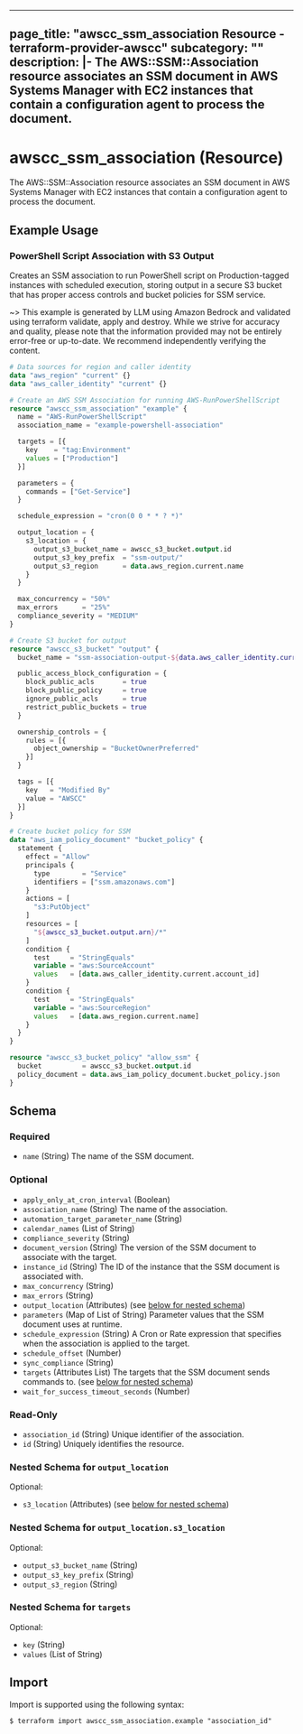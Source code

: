 
---
page_title: "awscc_ssm_association Resource - terraform-provider-awscc"
subcategory: ""
description: |-
  The AWS::SSM::Association resource associates an SSM document in AWS Systems Manager with EC2 instances that contain a configuration agent to process the document.
---

# awscc_ssm_association (Resource)

The AWS::SSM::Association resource associates an SSM document in AWS Systems Manager with EC2 instances that contain a configuration agent to process the document.

## Example Usage

### PowerShell Script Association with S3 Output

Creates an SSM association to run PowerShell script on Production-tagged instances with scheduled execution, storing output in a secure S3 bucket that has proper access controls and bucket policies for SSM service.

~> This example is generated by LLM using Amazon Bedrock and validated using terraform validate, apply and destroy. While we strive for accuracy and quality, please note that the information provided may not be entirely error-free or up-to-date. We recommend independently verifying the content.

```terraform
# Data sources for region and caller identity
data "aws_region" "current" {}
data "aws_caller_identity" "current" {}

# Create an AWS SSM Association for running AWS-RunPowerShellScript
resource "awscc_ssm_association" "example" {
  name = "AWS-RunPowerShellScript"
  association_name = "example-powershell-association"

  targets = [{
    key    = "tag:Environment"
    values = ["Production"]
  }]

  parameters = {
    commands = ["Get-Service"]
  }

  schedule_expression = "cron(0 0 * * ? *)"

  output_location = {
    s3_location = {
      output_s3_bucket_name = awscc_s3_bucket.output.id
      output_s3_key_prefix  = "ssm-output/"
      output_s3_region      = data.aws_region.current.name
    }
  }

  max_concurrency = "50%"
  max_errors      = "25%"
  compliance_severity = "MEDIUM"
}

# Create S3 bucket for output
resource "awscc_s3_bucket" "output" {
  bucket_name = "ssm-association-output-${data.aws_caller_identity.current.account_id}-${data.aws_region.current.name}"

  public_access_block_configuration = {
    block_public_acls       = true
    block_public_policy     = true
    ignore_public_acls      = true
    restrict_public_buckets = true
  }

  ownership_controls = {
    rules = [{
      object_ownership = "BucketOwnerPreferred"
    }]
  }

  tags = [{
    key   = "Modified By"
    value = "AWSCC"
  }]
}

# Create bucket policy for SSM
data "aws_iam_policy_document" "bucket_policy" {
  statement {
    effect = "Allow"
    principals {
      type        = "Service"
      identifiers = ["ssm.amazonaws.com"]
    }
    actions = [
      "s3:PutObject"
    ]
    resources = [
      "${awscc_s3_bucket.output.arn}/*"
    ]
    condition {
      test     = "StringEquals"
      variable = "aws:SourceAccount"
      values   = [data.aws_caller_identity.current.account_id]
    }
    condition {
      test     = "StringEquals"
      variable = "aws:SourceRegion"
      values   = [data.aws_region.current.name]
    }
  }
}

resource "awscc_s3_bucket_policy" "allow_ssm" {
  bucket          = awscc_s3_bucket.output.id
  policy_document = data.aws_iam_policy_document.bucket_policy.json
}
```

<!-- schema generated by tfplugindocs -->
## Schema

### Required

- `name` (String) The name of the SSM document.

### Optional

- `apply_only_at_cron_interval` (Boolean)
- `association_name` (String) The name of the association.
- `automation_target_parameter_name` (String)
- `calendar_names` (List of String)
- `compliance_severity` (String)
- `document_version` (String) The version of the SSM document to associate with the target.
- `instance_id` (String) The ID of the instance that the SSM document is associated with.
- `max_concurrency` (String)
- `max_errors` (String)
- `output_location` (Attributes) (see [below for nested schema](#nestedatt--output_location))
- `parameters` (Map of List of String) Parameter values that the SSM document uses at runtime.
- `schedule_expression` (String) A Cron or Rate expression that specifies when the association is applied to the target.
- `schedule_offset` (Number)
- `sync_compliance` (String)
- `targets` (Attributes List) The targets that the SSM document sends commands to. (see [below for nested schema](#nestedatt--targets))
- `wait_for_success_timeout_seconds` (Number)

### Read-Only

- `association_id` (String) Unique identifier of the association.
- `id` (String) Uniquely identifies the resource.

<a id="nestedatt--output_location"></a>
### Nested Schema for `output_location`

Optional:

- `s3_location` (Attributes) (see [below for nested schema](#nestedatt--output_location--s3_location))

<a id="nestedatt--output_location--s3_location"></a>
### Nested Schema for `output_location.s3_location`

Optional:

- `output_s3_bucket_name` (String)
- `output_s3_key_prefix` (String)
- `output_s3_region` (String)



<a id="nestedatt--targets"></a>
### Nested Schema for `targets`

Optional:

- `key` (String)
- `values` (List of String)

## Import

Import is supported using the following syntax:

```shell
$ terraform import awscc_ssm_association.example "association_id"
```
